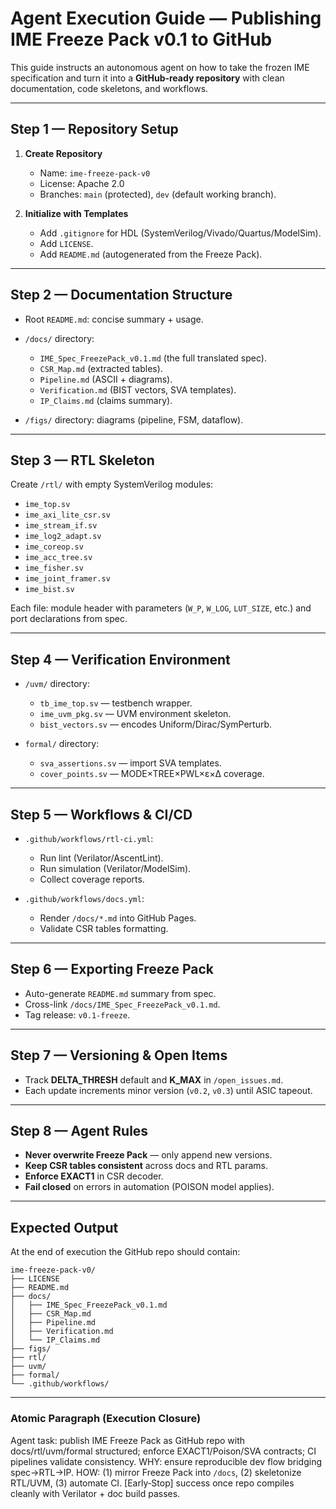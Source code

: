 # Agent Execution Guide — Publishing IME Freeze Pack v0.1 to GitHub

This guide instructs an autonomous agent on how to take the frozen IME specification and turn it into a **GitHub-ready repository** with clean documentation, code skeletons, and workflows.

---

## Step 1 — Repository Setup

1. **Create Repository**

   * Name: `ime-freeze-pack-v0`
   * License: Apache 2.0
   * Branches: `main` (protected), `dev` (default working branch).

2. **Initialize with Templates**

   * Add `.gitignore` for HDL (SystemVerilog/Vivado/Quartus/ModelSim).
   * Add `LICENSE`.
   * Add `README.md` (autogenerated from the Freeze Pack).

---

## Step 2 — Documentation Structure

* Root `README.md`: concise summary + usage.
* `/docs/` directory:

  * `IME_Spec_FreezePack_v0.1.md` (the full translated spec).
  * `CSR_Map.md` (extracted tables).
  * `Pipeline.md` (ASCII + diagrams).
  * `Verification.md` (BIST vectors, SVA templates).
  * `IP_Claims.md` (claims summary).
* `/figs/` directory: diagrams (pipeline, FSM, dataflow).

---

## Step 3 — RTL Skeleton

Create `/rtl/` with empty SystemVerilog modules:

* `ime_top.sv`
* `ime_axi_lite_csr.sv`
* `ime_stream_if.sv`
* `ime_log2_adapt.sv`
* `ime_coreop.sv`
* `ime_acc_tree.sv`
* `ime_fisher.sv`
* `ime_joint_framer.sv`
* `ime_bist.sv`

Each file: module header with parameters (`W_P`, `W_LOG`, `LUT_SIZE`, etc.) and port declarations from spec.

---

## Step 4 — Verification Environment

* `/uvm/` directory:

  * `tb_ime_top.sv` — testbench wrapper.
  * `ime_uvm_pkg.sv` — UVM environment skeleton.
  * `bist_vectors.sv` — encodes Uniform/Dirac/SymPerturb.
* `formal/` directory:

  * `sva_assertions.sv` — import SVA templates.
  * `cover_points.sv` — MODE×TREE×PWL×ε×Δ coverage.

---

## Step 5 — Workflows & CI/CD

* `.github/workflows/rtl-ci.yml`:

  * Run lint (Verilator/AscentLint).
  * Run simulation (Verilator/ModelSim).
  * Collect coverage reports.
* `.github/workflows/docs.yml`:

  * Render `/docs/*.md` into GitHub Pages.
  * Validate CSR tables formatting.

---

## Step 6 — Exporting Freeze Pack

* Auto-generate `README.md` summary from spec.
* Cross-link `/docs/IME_Spec_FreezePack_v0.1.md`.
* Tag release: `v0.1-freeze`.

---

## Step 7 — Versioning & Open Items

* Track **DELTA\_THRESH** default and **K\_MAX** in `/open_issues.md`.
* Each update increments minor version (`v0.2`, `v0.3`) until ASIC tapeout.

---

## Step 8 — Agent Rules

* **Never overwrite Freeze Pack** — only append new versions.
* **Keep CSR tables consistent** across docs and RTL params.
* **Enforce EXACT1** in CSR decoder.
* **Fail closed** on errors in automation (POISON model applies).

---

## Expected Output

At the end of execution the GitHub repo should contain:

```
ime-freeze-pack-v0/
├── LICENSE
├── README.md
├── docs/
│   ├── IME_Spec_FreezePack_v0.1.md
│   ├── CSR_Map.md
│   ├── Pipeline.md
│   ├── Verification.md
│   └── IP_Claims.md
├── figs/
├── rtl/
├── uvm/
├── formal/
└── .github/workflows/
```

---

### Atomic Paragraph (Execution Closure)

Agent task: publish IME Freeze Pack as GitHub repo with docs/rtl/uvm/formal structured; enforce EXACT1/Poison/SVA contracts; CI pipelines validate consistency. WHY: ensure reproducible dev flow bridging spec→RTL→IP. HOW: (1) mirror Freeze Pack into `/docs`, (2) skeletonize RTL/UVM, (3) automate CI. \[Early‑Stop] success once repo compiles cleanly with Verilator + doc build passes.
